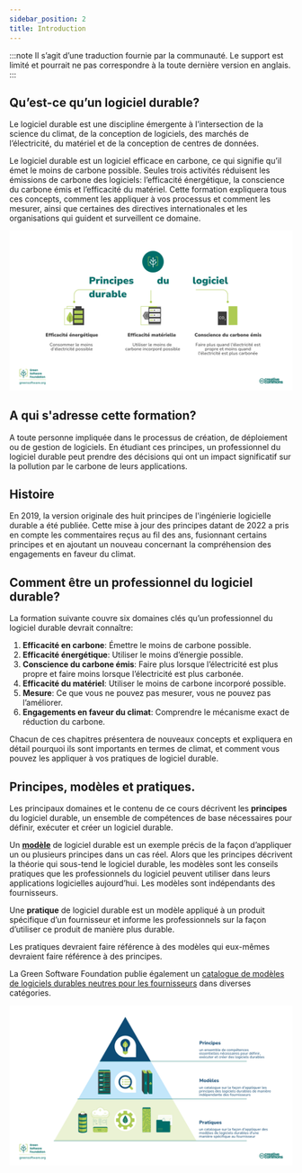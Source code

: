 ```yaml
---
sidebar_position: 2
title: Introduction
---
```


:::note
Il s’agit d’une traduction fournie par la communauté. Le support est limité et pourrait ne pas correspondre à la toute dernière version en anglais.
:::

## Qu’est-ce qu’un logiciel durable?

Le logiciel durable est une discipline émergente à l’intersection de la science du climat, de la conception de logiciels, des marchés de l’électricité, du matériel et de la conception de centres de données.

Le logiciel durable est un logiciel efficace en carbone, ce qui signifie qu’il émet le moins de carbone possible. Seules trois activités réduisent les émissions de carbone des logiciels: l’efficacité énergétique, la conscience du carbone émis et l’efficacité du matériel. Cette formation expliquera tous ces concepts, comment les appliquer à vos processus et comment les mesurer, ainsi que certaines des directives internationales et les organisations qui guident et surveillent ce domaine.

![alt_text](./images/01_carbon_efficiency_FR.png "image_tooltip")

## A qui s'adresse cette formation?

A toute personne impliquée dans le processus de création, de déploiement ou de gestion de logiciels. En étudiant ces principes, un professionnel du logiciel durable peut prendre des décisions qui ont un impact significatif sur la pollution par le carbone de leurs applications.

## Histoire

En 2019, la version originale des huit principes de l'ingénierie logicielle durable a été publiée. Cette mise à jour des principes datant de 2022 a pris en compte les commentaires reçus au fil des ans, fusionnant certains principes et en ajoutant un nouveau concernant la compréhension des engagements en faveur du climat.

## Comment être un professionnel du logiciel durable?

La formation suivante couvre six domaines clés qu’un professionnel du logiciel durable devrait connaître:

1. **Efficacité en carbone**: Émettre le moins de carbone possible.
2. **Efficacité énergétique**: Utiliser le moins d’énergie possible.
3. **Conscience du carbone émis**: Faire plus lorsque l’électricité est plus propre et faire moins lorsque l’électricité est plus carbonée.
4. **Efficacité du matériel**: Utiliser le moins de carbone incorporé possible.
5. **Mesure**: Ce que vous ne pouvez pas mesurer, vous ne pouvez pas l’améliorer.
6. **Engagements en faveur du climat**: Comprendre le mécanisme exact de réduction du carbone.

Chacun de ces chapitres présentera de nouveaux concepts et expliquera en détail pourquoi ils sont importants en termes de climat, et comment vous pouvez les appliquer à vos pratiques de logiciel durable.

## Principes, modèles et pratiques.

Les principaux domaines et le contenu de ce cours décrivent les **principes** du logiciel durable, un ensemble de compétences de base nécessaires pour définir, exécuter et créer un logiciel durable.

Un [**modèle**](https://patterns.greensoftware.foundation/) de logiciel durable est un exemple précis de la façon d’appliquer un ou plusieurs principes dans un cas réel. Alors que les principes décrivent la théorie qui sous-tend le logiciel durable, les modèles sont les conseils pratiques que les professionnels du logiciel peuvent utiliser dans leurs applications logicielles aujourd’hui. Les modèles sont indépendants des fournisseurs.

Une **pratique** de logiciel durable est un modèle appliqué à un produit spécifique d’un fournisseur et informe les professionnels sur la façon d’utiliser ce produit de manière plus durable.

Les pratiques devraient faire référence à des modèles qui eux-mêmes devraient faire référence à des principes.

La Green Software Foundation publie également un [catalogue de modèles de logiciels durables neutres pour les fournisseurs](https://patterns.greensoftware.foundation/) dans diverses catégories.
 
![Green Software Principles, Patterns, and Practices](./images/GSF_Principles_Patterns_Practices_v2_FR.png "Green Software Principles, Patterns, and Practices")

